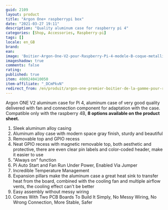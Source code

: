 ```yaml
---
guid: 2109
layout: product 
title: "Argon One+ raspberrypi box"
date: "2021-03-27 19:11"
description: "Quality aluminum case for raspberry pi 4"
categories: [Shop, Accessories, Raspberry-pi]
tags: []
locale: en_GB
brand: 
ean: 
image: 'Boitier-Argon-One-V2-pour-Raspberry-Pi-4-modele-B-coque-metallique.jpg'
imageshadow: true
comments: false
rating:  
published: true
item: 4000240410050
item-affiliate: "_DCmPkvN"
redirect_from: /en/produit/argon-one-premier-boitier-de-la-gamme-pour-raspberry-pi-4b/
---
```


Argon ONE V2 aluminum case for Pi 4, aluminum case of very good quality delivered with fan and connection component for adaptation with the case. Compatible only with the raspberry 4B, **8 options available on the product sheet.**

1. Sleek aluminum alloy casing
2. Aluminum alloy case with modern space gray finish, sturdy and beautiful
3. Removable top and GPIO recess
4. Neat GPIO recess with magnetic removable top, both aesthetic and protective, there are even clear pin labels and color-coded header, make it easier to use
5. "Always on" function
6. Pi Auto Start and Fan Run Under Power, Enabled Via Jumper
7. Incredible Temperature Management
8. Expansion pillars make the aluminum case a great heat sink to transfer heat from the board, combined with the cooling fan and multiple airflow vents, the cooling effect can't be better
9. Easy assembly without messy wiring
10. Comes With Two PCB Boards To Build It Simply, No Messy Wiring, No Wrong Connection, More Stable, Safer
